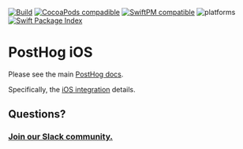 [![Build](https://img.shields.io/github/actions/workflow/status/PostHog/posthog-ios/build.yml?branch=v3.0.0)](https://github.com/PostHog/posthog-ios/actions/workflows/build.yml?query=branch%3Av3.0.0)
[![CocoaPods compadible](https://img.shields.io/cocoapods/v/PostHog.svg)](https://cocoapods.org/pods/PostHog)
[![SwiftPM compatible](https://img.shields.io/badge/spm-compatible-brightgreen.svg?style=flat)](https://swift.org/package-manager)
![platforms](https://img.shields.io/cocoapods/p/PostHog.svg?style=flat)
[![Swift Package Index](https://img.shields.io/endpoint?url=https%3A%2F%2Fswiftpackageindex.com%2Fapi%2Fpackages%2FPostHog%2Fposthog-ios%2Fbadge%3Ftype%3Dswift-versions)](https://swiftpackageindex.com/PostHog/posthog-ios)

# PostHog iOS

Please see the main [PostHog docs](https://posthog.com/docs).

Specifically, the [iOS integration](https://posthog.com/docs/integrations/ios-integration) details.

## Questions?

### [Join our Slack community.](https://join.slack.com/t/posthogusers/shared_invite/enQtOTY0MzU5NjAwMDY3LTc2MWQ0OTZlNjhkODk3ZDI3NDVjMDE1YjgxY2I4ZjI4MzJhZmVmNjJkN2NmMGJmMzc2N2U3Yjc3ZjI5NGFlZDQ)
